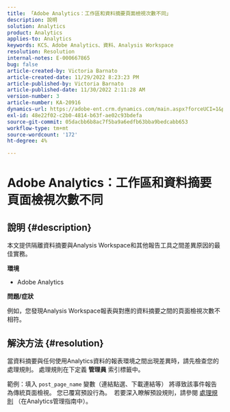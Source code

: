 ```yaml
---
title: 「Adobe Analytics：工作區和資料摘要頁面檢視次數不同」
description: 說明
solution: Analytics
product: Analytics
applies-to: Analytics
keywords: KCS、Adobe Analytics、資料、Analysis Workspace
resolution: Resolution
internal-notes: E-000667865
bug: false
article-created-by: Victoria Barnato
article-created-date: 11/29/2022 8:23:23 PM
article-published-by: Victoria Barnato
article-published-date: 11/30/2022 2:11:28 AM
version-number: 3
article-number: KA-20916
dynamics-url: https://adobe-ent.crm.dynamics.com/main.aspx?forceUCI=1&pagetype=entityrecord&etn=knowledgearticle&id=ca851ba9-2370-ed11-9561-6045bd006a22
exl-id: 48e22f02-c2b0-4814-b63f-ae02c93bdefa
source-git-commit: 05dacbb6b8ac7f5ba9a6edfb63bba9bedcabb653
workflow-type: tm+mt
source-wordcount: '172'
ht-degree: 4%

---
```


# Adobe Analytics：工作區和資料摘要頁面檢視次數不同

## 說明 {#description}


本文提供隔離資料摘要與Analysis Workspace和其他報告工具之間差異原因的最佳實務。

<b>環境</b>

- Adobe Analytics


<b>問題/症狀</b>


例如，您發現Analysis Workspace報表與對應的資料摘要之間的頁面檢視次數不相符。




## 解決方法 {#resolution}


當資料摘要與任何使用Analytics資料的報表環境之間出現差異時，請先檢查您的處理規則。 處理規則在下定義 <b>管理員</b> 索引標籤中。

範例：填入 `post_page_name` 變數（連結點選、下載連結等） 將導致該事件報告為傳統頁面檢視。 您已覆寫預設行為。  若要深入瞭解預設規則，請參閱 [處理規則](https://experienceleague.adobe.com/docs/analytics/admin/admin-tools/processing-rules/processing-rules-configuration/processing-rules-about.html?lang=en) （在Analytics管理指南中）。
